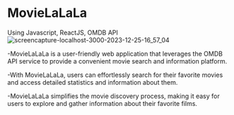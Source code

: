 # MovieLaLaLa
Using Javascript, ReactJS, OMDB API
![screencapture-localhost-3000-2023-12-25-16_57_04](https://github.com/kratikakg/MovieLaLaLa/assets/132834070/d350436a-734e-4ef4-a40a-92b6f22e8e23)

-MovieLaLaLa is a user-friendly web application that leverages the OMDB API service to provide a
convenient movie search and information platform.

-With MovieLaLaLa, users can effortlessly search for their favorite movies and access detailed statistics
and information about them.

-MovieLaLaLa simplifies the movie discovery process, making it easy for users to explore and gather
information about their favorite films.
